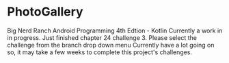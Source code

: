 # PhotoGallery
Big Nerd Ranch Android Programming 4th Edtion - Kotlin
Currently a work in in progress. Just finished chapter 24 challenge 3.
Please select the challenge from the branch drop down menu
Currently have a lot going on so, it may take a few weeks to complete this project's challenges.
